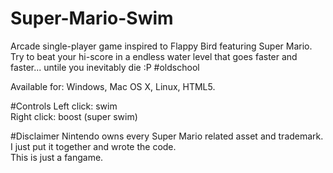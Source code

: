 # Super-Mario-Swim
Arcade single-player game inspired to Flappy Bird featuring Super Mario.  
Try to beat your hi-score in a endless water level that goes faster and faster... untile you inevitably die :P \#oldschool
  
Available for: Windows, Mac OS X, Linux, HTML5.  
  
#Controls
Left click: swim  
Right click: boost (super swim)  

#Disclaimer
Nintendo owns every Super Mario related asset and trademark. I just put it together and wrote the code.  
This is just a fangame.
